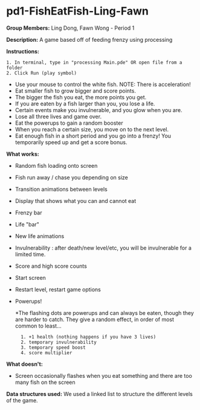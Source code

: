 pd1-FishEatFish-Ling-Fawn
=========================

**Group Members:** Ling Dong, Fawn Wong - Period 1

**Description:** 
A game based off of feeding frenzy using processing

**Instructions:**

	1. In terminal, type in "processing Main.pde" OR open file from a folder
	2. Click Run (play symbol)

* Use your mouse to control the white fish. NOTE: There is acceleration!
* Eat smaller fish to grow bigger and score points.
* The bigger the fish you eat, the more points you get.
* If you are eaten by a fish larger than you, you lose a life.
* Certain events make you invulnerable, and you glow when you are.
* Lose all three lives and game over.
* Eat the powerups to gain a random booster
* When you reach a certain size, you move on to the next level.
* Eat enough fish in a short period and you go into a frenzy! You temporarily speed up and get a score bonus.

**What works:**
* Random fish loading onto screen
* Fish run away / chase you depending on size
* Transition animations between levels
* Display that shows what you can and cannot eat
* Frenzy bar
* Life "bar"
* New life animations
* Invulnerability : after death/new level/etc, you will be invulnerable for a limited time. 
* Score and high score counts
* Start screen
* Restart level, restart game options
* Powerups!

	*The flashing dots are powerups and can always be eaten, though they are harder to catch. They give a random effect, in order of most common to least...

		1. +1 health (nothing happens if you have 3 lives)
		2. temporary invulnerability
		3. temporary speed boost
		4. score multiplier

**What doesn't:**
* Screen occasionally flashes when you eat something and there are too many fish on the screen

**Data structures used:**
We used a linked list to structure the different levels of the game.
